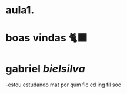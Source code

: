 # aula1.
# boas vindas 🐈‍⬛ 
# gabriel _bielsilva_

-estou estudando 
mat 
por
qum 
fic 
ed 
ing
fil
soc
